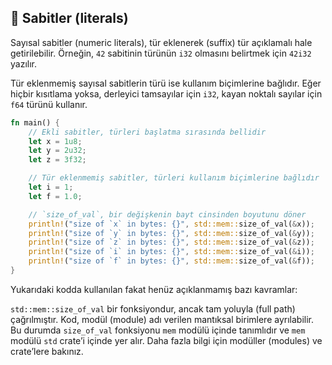 ## 🔢 Sabitler (literals)

Sayısal sabitler (numeric literals), tür eklenerek (suffix) tür açıklamalı hale getirilebilir. Örneğin, `42` sabitinin türünün `i32` olmasını belirtmek için `42i32` yazılır.

Tür eklenmemiş sayısal sabitlerin türü ise kullanım biçimlerine bağlıdır. Eğer hiçbir kısıtlama yoksa, derleyici tamsayılar için `i32`, kayan noktalı sayılar için `f64` türünü kullanır.

```rust
fn main() {
    // Ekli sabitler, türleri başlatma sırasında bellidir
    let x = 1u8;
    let y = 2u32;
    let z = 3f32;

    // Tür eklenmemiş sabitler, türleri kullanım biçimlerine bağlıdır
    let i = 1;
    let f = 1.0;

    // `size_of_val`, bir değişkenin bayt cinsinden boyutunu döner
    println!("size of `x` in bytes: {}", std::mem::size_of_val(&x));
    println!("size of `y` in bytes: {}", std::mem::size_of_val(&y));
    println!("size of `z` in bytes: {}", std::mem::size_of_val(&z));
    println!("size of `i` in bytes: {}", std::mem::size_of_val(&i));
    println!("size of `f` in bytes: {}", std::mem::size_of_val(&f));
}
```

Yukarıdaki kodda kullanılan fakat henüz açıklanmamış bazı kavramlar:

`std::mem::size_of_val` bir fonksiyondur, ancak tam yoluyla (full path) çağrılmıştır. Kod, modül (module) adı verilen mantıksal birimlere ayrılabilir. Bu durumda `size_of_val` fonksiyonu `mem` modülü içinde tanımlıdır ve `mem` modülü `std` crate’i içinde yer alır. Daha fazla bilgi için modüller (modules) ve crate’lere bakınız.

